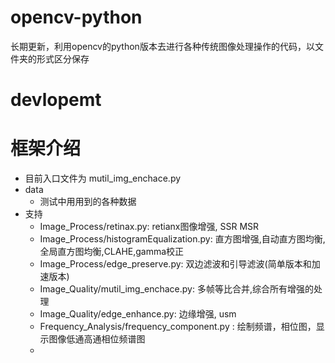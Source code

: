 # opencv-python
长期更新，利用opencv的python版本去进行各种传统图像处理操作的代码，以文件夹的形式区分保存

# devlopemt

# 框架介绍
- 目前入口文件为 mutil_img_enchace.py
- data
    - 测试中用用到的各种数据
- 支持
    - Image_Process/retinax.py: retianx图像增强, SSR MSR
    - Image_Process/histogramEqualization.py: 直方图增强,自动直方图均衡,全局直方图均衡,CLAHE,gamma校正
    - Image_Process/edge_preserve.py: 双边滤波和引导滤波(简单版本和加速版本)
    - Image_Quality/mutil_img_enchace.py: 多帧等比合并,综合所有增强的处理
    - Image_Quality/edge_enhance.py: 边缘增强, usm
    - Frequency_Analysis/frequency_component.py : 绘制频谱，相位图，显示图像低通高通相位频谱图
    -